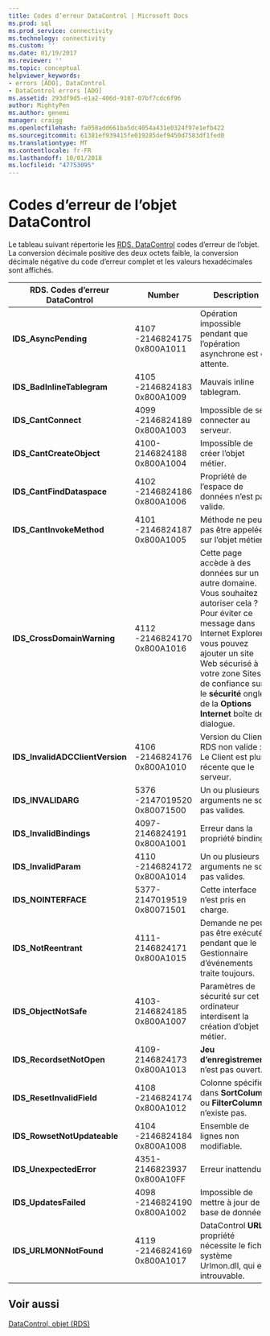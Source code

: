 ```yaml
---
title: Codes d’erreur DataControl | Microsoft Docs
ms.prod: sql
ms.prod_service: connectivity
ms.technology: connectivity
ms.custom: ''
ms.date: 01/19/2017
ms.reviewer: ''
ms.topic: conceptual
helpviewer_keywords:
- errors [ADO], DataControl
- DataControl errors [ADO]
ms.assetid: 293df9d5-e1a2-406d-9107-07bf7cdc6f96
author: MightyPen
ms.author: genemi
manager: craigg
ms.openlocfilehash: fa058add661ba5dc4054a431e0324f97e1efb422
ms.sourcegitcommit: 61381ef939415fe019285def9450d7583df1fed0
ms.translationtype: MT
ms.contentlocale: fr-FR
ms.lasthandoff: 10/01/2018
ms.locfileid: "47753095"
---
```

# <a name="datacontrol-object-error-codes"></a>Codes d’erreur de l’objet DataControl
Le tableau suivant répertorie les [RDS. DataControl](../../../ado/reference/rds-api/datacontrol-object-rds.md) codes d’erreur de l’objet. La conversion décimale positive des deux octets faible, la conversion décimale négative du code d’erreur complet et les valeurs hexadécimales sont affichés.

|RDS. Codes d’erreur DataControl|Number|Description|
|---------------------------------|------------|-----------------|
|**IDS_AsyncPending**|4107 -2146824175 0x800A1011|Opération impossible pendant que l’opération asynchrone est en attente.|
|**IDS_BadInlineTablegram**|4105 -2146824183 0x800A1009|Mauvais inline tablegram.|
|**IDS_CantConnect**|4099 -2146824189 0x800A1003|Impossible de se connecter au serveur.|
|**IDS_CantCreateObject**|4100-2146824188 0x800A1004|Impossible de créer l’objet métier.|
|**IDS_CantFindDataspace**|4102 -2146824186 0x800A1006|Propriété de l’espace de données n’est pas valide.|
|**IDS_CantInvokeMethod**|4101 -2146824187 0x800A1005|Méthode ne peut pas être appelée sur l’objet métier.|
|**IDS_CrossDomainWarning**|4112 -2146824170 0x800A1016|Cette page accède à des données sur un autre domaine. Vous souhaitez autoriser cela ? Pour éviter ce message dans Internet Explorer, vous pouvez ajouter un site Web sécurisé à votre zone Sites de confiance sur le **sécurité** onglet de la **Options Internet** boîte de dialogue.|
|**IDS_InvalidADCClientVersion**|4106 -2146824176 0x800A1010|Version du Client RDS non valide : Le Client est plus récente que le serveur.|
|**IDS_INVALIDARG**|5376 -2147019520 0x80071500|Un ou plusieurs arguments ne sont pas valides.|
|**IDS_InvalidBindings**|4097-2146824191 0x800A1001|Erreur dans la propriété bindings.|
|**IDS_InvalidParam**|4110 -2146824172 0x800A1014|Un ou plusieurs arguments ne sont pas valides.|
|**IDS_NOINTERFACE**|5377-2147019519 0x80071501|Cette interface n’est pris en charge.|
|**IDS_NotReentrant**|4111-2146824171 0x800A1015|Demande ne peut pas être exécutée pendant que le Gestionnaire d’événements traite toujours.|
|**IDS_ObjectNotSafe**|4103-2146824185 0x800A1007|Paramètres de sécurité sur cet ordinateur interdisent la création d’objet métier.|
|**IDS_RecordsetNotOpen**|4109-2146824173 0x800A1013|**Jeu d’enregistrements** n’est pas ouvert.|
|**IDS_ResetInvalidField**|4108 -2146824174 0x800A1012|Colonne spécifiée dans **SortColumn** ou **FilterColumn** n’existe pas.|
|**IDS_RowsetNotUpdateable**|4104 -2146824184 0x800A1008|Ensemble de lignes non modifiable.|
|**IDS_UnexpectedError**|4351-2146823937 0x800A10FF|Erreur inattendue.|
|**IDS_UpdatesFailed**|4098 -2146824190 0x800A1002|Impossible de mettre à jour de la base de données.|
|**IDS_URLMONNotFound**|4119 -2146824169 0x800A1017|DataControl **URL** propriété nécessite le fichier système Urlmon.dll, qui est introuvable.|

## <a name="see-also"></a>Voir aussi
 [DataControl, objet (RDS)](../../../ado/reference/rds-api/datacontrol-object-rds.md)
